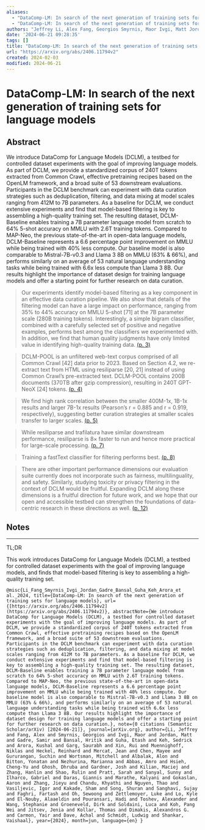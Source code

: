 ```yaml
---
aliases:
  - "DataComp-LM: In search of the next generation of training sets for language models"
  - "DataComp-LM: In search of the next generation of training sets for language models"
authors: "Jeffrey Li, Alex Fang, Georgios Smyrnis, Maor Ivgi, Matt Jordan, Samir Gadre, Hritik Bansal, Etash Guha, Sedrick Keh, Kushal Arora, Saurabh Garg, Rui Xin, Niklas Muennighoff, Reinhard Heckel, Jean Mercat, Mayee Chen, Suchin Gururangan, Mitchell Wortsman, Alon Albalak, Yonatan Bitton, Marianna Nezhurina, Amro Abbas, Cheng-Yu Hsieh, Dhruba Ghosh, Josh Gardner, Maciej Kilian, Hanlin Zhang, Rulin Shao, Sarah Pratt, Sunny Sanyal, Gabriel Ilharco, Giannis Daras, Kalyani Marathe, Aaron Gokaslan, Jieyu Zhang, Khyathi Chandu, Thao Nguyen, Igor Vasiljevic, Sham Kakade, Shuran Song, Sujay Sanghavi, Fartash Faghri, Sewoong Oh, Luke Zettlemoyer, Kyle Lo, Alaaeldin El-Nouby, Hadi Pouransari, Alexander Toshev, Stephanie Wang, Dirk Groeneveld, Luca Soldaini, Pang Wei Koh, Jenia Jitsev, Thomas Kollar, Alexandros G. Dimakis, Yair Carmon, Achal Dave, Ludwig Schmidt, Vaishaal Shankar"
date: '2024-06-21 09:28:35'
tags: []
title: "DataComp-LM: In search of the next generation of training sets for language models"
url: "https://arxiv.org/abs/2406.11794v2"
created: 2024-02-03
modified: 2024-06-21
---
```


# DataComp-LM: In search of the next generation of training sets for language models

## Abstract

We introduce DataComp for Language Models (DCLM), a testbed for controlled dataset experiments with the goal of improving language models. As part of DCLM, we provide a standardized corpus of 240T tokens extracted from Common Crawl, effective pretraining recipes based on the OpenLM framework, and a broad suite of 53 downstream evaluations. Participants in the DCLM benchmark can experiment with data curation strategies such as deduplication, filtering, and data mixing at model scales ranging from 412M to 7B parameters. As a baseline for DCLM, we conduct extensive experiments and find that model-based filtering is key to assembling a high-quality training set. The resulting dataset, DCLM-Baseline enables training a 7B parameter language model from scratch to 64% 5-shot accuracy on MMLU with 2.6T training tokens. Compared to MAP-Neo, the previous state-of-the-art in open-data language models, DCLM-Baseline represents a 6.6 percentage point improvement on MMLU while being trained with 40% less compute. Our baseline model is also comparable to Mistral-7B-v0.3 and Llama 3 8B on MMLU (63% & 66%), and performs similarly on an average of 53 natural language understanding tasks while being trained with 6.6x less compute than Llama 3 8B. Our results highlight the importance of dataset design for training language models and offer a starting point for further research on data curation.

> Our experiments identify model-based filtering as a key component in an effective data curation pipeline. We also show that details of the filtering model can have a large impact on performance, ranging from 35% to 44% accuracy on MMLU 5-shot [71] at the 7B parameter scale (280B training tokens). Interestingly, a simple bigram classifier, combined with a carefully selected set of positive and negative examples, performs best among the classifiers we experimented with. In addition, we find that human quality judgments have only limited value in identifying high-quality training data. [(p. 3)](zotero://open-pdf/library/items/7AMJM9WX?page=3)

> DCLM-POOL is an unfiltered web-text corpus comprised of all Common Crawl [42] data prior to 2023. Based on Section 4.2, we re-extract text from HTML using resiliparse [20, 21] instead of using Common Crawl’s pre-extracted text. DCLM-POOL contains 200B documents (370TB after gzip compression), resulting in 240T GPT-NeoX [24] tokens. [(p. 4)](zotero://open-pdf/library/items/7AMJM9WX?page=4)

> We find high rank correlation between the smaller 400M-1x, 1B-1x results and larger 7B-1x results (Pearson’s r = 0.885 and r = 0.919, respectively), suggesting better curation strategies at smaller scales transfer to larger scales. [(p. 5)](zotero://open-pdf/library/items/7AMJM9WX?page=5)

> While resiliparse and trafilatura have similar downstream performance, resiliparse is 8× faster to run and hence more practical for large-scale processing. [(p. 7)](zotero://open-pdf/library/items/7AMJM9WX?page=7)

> Training a fastText classifier for filtering performs best. [(p. 8)](zotero://open-pdf/library/items/7AMJM9WX?page=8)

> There are other important performance dimensions our evaluation suite currently does not incorporate such as fairness, multilinguality, and safety. Similarly, studying toxicity or privacy filtering in the context of DCLM would be fruitful. Expanding DCLM along these dimensions is a fruitful direction for future work, and we hope that our open and accessible testbed can strengthen the foundations of data-centric research in these directions as well. [(p. 12)](zotero://open-pdf/library/items/7AMJM9WX?page=12)

## Notes

---

TL;DR

This work introduces DataComp for Language Models (DCLM), a testbed for controlled dataset experiments with the goal of improving language models, and finds that model-based filtering is key to assembling a high-quality training set.

```
@misc{Li_Fang_Smyrnis_Ivgi_Jordan_Gadre_Bansal_Guha_Keh_Arora_et al._2024, title={DataComp-LM: In search of the next generation of training sets for language models}, url={[https://arxiv.org/abs/2406.11794v2](https://arxiv.org/abs/2406.11794v2)}, abstractNote={We introduce DataComp for Language Models (DCLM), a testbed for controlled dataset experiments with the goal of improving language models. As part of DCLM, we provide a standardized corpus of 240T tokens extracted from Common Crawl, effective pretraining recipes based on the OpenLM framework, and a broad suite of 53 downstream evaluations. Participants in the DCLM benchmark can experiment with data curation strategies such as deduplication, filtering, and data mixing at model scales ranging from 412M to 7B parameters. As a baseline for DCLM, we conduct extensive experiments and find that model-based filtering is key to assembling a high-quality training set. The resulting dataset, DCLM-Baseline enables training a 7B parameter language model from scratch to 64% 5-shot accuracy on MMLU with 2.6T training tokens. Compared to MAP-Neo, the previous state-of-the-art in open-data language models, DCLM-Baseline represents a 6.6 percentage point improvement on MMLU while being trained with 40% less compute. Our baseline model is also comparable to Mistral-7B-v0.3 and Llama 3 8B on MMLU (63% & 66%), and performs similarly on an average of 53 natural language understanding tasks while being trained with 6.6x less compute than Llama 3 8B. Our results highlight the importance of dataset design for training language models and offer a starting point for further research on data curation.}, note={0 citations (Semantic Scholar/arXiv) [2024-06-21]}, journal={arXiv.org}, author={Li, Jeffrey and Fang, Alex and Smyrnis, Georgios and Ivgi, Maor and Jordan, Matt and Gadre, Samir and Bansal, Hritik and Guha, Etash and Keh, Sedrick and Arora, Kushal and Garg, Saurabh and Xin, Rui and Muennighoff, Niklas and Heckel, Reinhard and Mercat, Jean and Chen, Mayee and Gururangan, Suchin and Wortsman, Mitchell and Albalak, Alon and Bitton, Yonatan and Nezhurina, Marianna and Abbas, Amro and Hsieh, Cheng-Yu and Ghosh, Dhruba and Gardner, Josh and Kilian, Maciej and Zhang, Hanlin and Shao, Rulin and Pratt, Sarah and Sanyal, Sunny and Ilharco, Gabriel and Daras, Giannis and Marathe, Kalyani and Gokaslan, Aaron and Zhang, Jieyu and Chandu, Khyathi and Nguyen, Thao and Vasiljevic, Igor and Kakade, Sham and Song, Shuran and Sanghavi, Sujay and Faghri, Fartash and Oh, Sewoong and Zettlemoyer, Luke and Lo, Kyle and El-Nouby, Alaaeldin and Pouransari, Hadi and Toshev, Alexander and Wang, Stephanie and Groeneveld, Dirk and Soldaini, Luca and Koh, Pang Wei and Jitsev, Jenia and Kollar, Thomas and Dimakis, Alexandros G. and Carmon, Yair and Dave, Achal and Schmidt, Ludwig and Shankar, Vaishaal}, year={2024}, month=jun, language={en} }
```